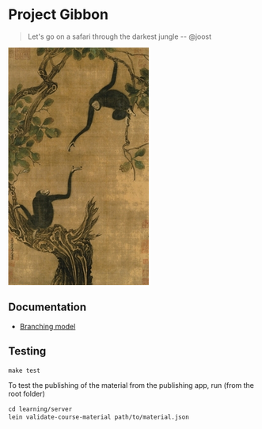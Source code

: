 # Project Gibbon

> Let's go on a safari through the darkest jungle -- @joost

![](docs/Yi-Yuanji-Two-gibbons-in-an-oak-tree.jpg)


## Documentation

* [Branching model](docs/branching_model.md)

## Testing

    make test

To test the publishing of the material from the publishing app, run (from the root folder)

    cd learning/server
    lein validate-course-material path/to/material.json
